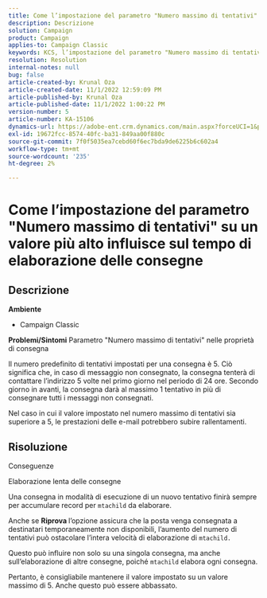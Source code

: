 ```yaml
---
title: Come l’impostazione del parametro "Numero massimo di tentativi" su un valore più alto influisce sul tempo di elaborazione delle consegne
description: Descrizione
solution: Campaign
product: Campaign
applies-to: Campaign Classic
keywords: KCS, l’impostazione del parametro "Numero massimo di tentativi" su un valore più alto influisce sul tempo di elaborazione delle consegne
resolution: Resolution
internal-notes: null
bug: false
article-created-by: Krunal Oza
article-created-date: 11/1/2022 12:59:09 PM
article-published-by: Krunal Oza
article-published-date: 11/1/2022 1:00:22 PM
version-number: 5
article-number: KA-15106
dynamics-url: https://adobe-ent.crm.dynamics.com/main.aspx?forceUCI=1&pagetype=entityrecord&etn=knowledgearticle&id=493901f5-e459-ed11-9561-6045bd0067ea
exl-id: 19672fcc-8574-40fc-ba31-849aa00f880c
source-git-commit: 7f0f5035ea7cebd60f6ec7bda9de6225b6c602a4
workflow-type: tm+mt
source-wordcount: '235'
ht-degree: 2%

---
```


# Come l’impostazione del parametro &quot;Numero massimo di tentativi&quot; su un valore più alto influisce sul tempo di elaborazione delle consegne

## Descrizione

<b>Ambiente</b>
- Campaign Classic



<b>Problemi/Sintomi</b>
Parametro &quot;Numero massimo di tentativi&quot; nelle proprietà di consegna

Il numero predefinito di tentativi impostati per una consegna è 5. Ciò significa che, in caso di messaggio non consegnato, la consegna tenterà di contattare l’indirizzo 5 volte nel primo giorno nel periodo di 24 ore. Secondo giorno in avanti, la consegna darà al massimo 1 tentativo in più di consegnare tutti i messaggi non consegnati.

Nel caso in cui il valore impostato nel numero massimo di tentativi sia superiore a 5, le prestazioni delle e-mail potrebbero subire rallentamenti.


## Risoluzione


Conseguenze

Elaborazione lenta delle consegne

Una consegna in modalità di esecuzione di un nuovo tentativo finirà sempre per accumulare record per `mtachild` da elaborare.

Anche se <b>Riprova </b>l’opzione assicura che la posta venga consegnata a destinatari temporaneamente non disponibili, l’aumento del numero di tentativi può ostacolare l’intera velocità di elaborazione di `mtachild.`

Questo può influire non solo su una singola consegna, ma anche sull’elaborazione di altre consegne, poiché `mtachild` elabora ogni consegna.



Pertanto, è consigliabile mantenere il valore impostato su un valore massimo di 5. Anche questo può essere abbassato.
